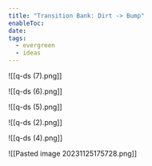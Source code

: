 ```yaml
---
title: "Transition Bank: Dirt -> Bump"
enableToc: 
date: 
tags:
  - evergreen
  - ideas
---
```

![[q-ds (7).png]]

![[q-ds (6).png]]

![[q-ds (5).png]]

![[q-ds (2).png]]

![[q-ds (4).png]]

![[Pasted image 20231125175728.png]]